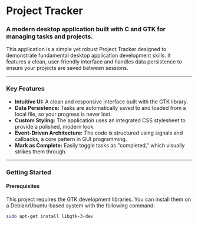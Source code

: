 # Project Tracker

### **A modern desktop application built with C and GTK for managing tasks and projects.**

This application is a simple yet robust Project Tracker designed to demonstrate fundamental desktop application development skills. It features a clean, user-friendly interface and handles data persistence to ensure your projects are saved between sessions.

---

### **Key Features**
* **Intuitive UI:** A clean and responsive interface built with the GTK library.
* **Data Persistence:** Tasks are automatically saved to and loaded from a local file, so your progress is never lost.
* **Custom Styling:** The application uses an integrated CSS stylesheet to provide a polished, modern look.
* **Event-Driven Architecture:** The code is structured using signals and callbacks, a core pattern in GUI programming.
* **Mark as Complete:** Easily toggle tasks as "completed," which visually strikes them through.

---

### **Getting Started**

#### Prerequisites
This project requires the GTK development libraries. You can install them on a Debian/Ubuntu-based system with the following command:

```bash
sudo apt-get install libgtk-3-dev

